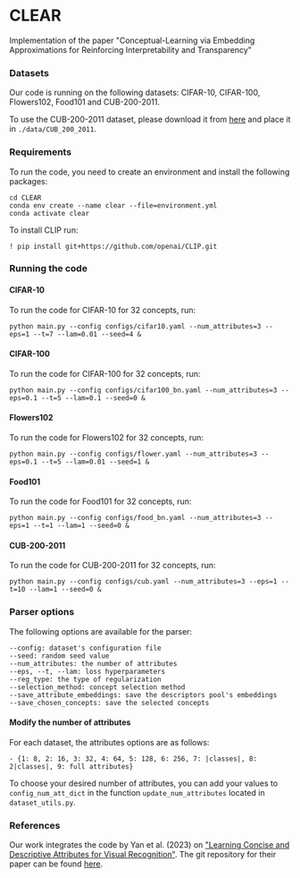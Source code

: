 # CLEAR
Implementation of the paper "Conceptual-Learning via Embedding Approximations for Reinforcing Interpretability and Transparency"

### Datasets
Our code is running on the following datasets: CIFAR-10, CIFAR-100, Flowers102, Food101 and CUB-200-2011.

To use the CUB-200-2011 dataset, please download it from [here](https://www.kaggle.com/datasets/wenewone/cub2002011) and place it in `./data/CUB_200_2011`.

### Requirements
To run the code, you need to create an environment and install the following packages:
```
cd CLEAR
conda env create --name clear --file=environment.yml
conda activate clear
```
To install CLIP run:
```
! pip install git+https://github.com/openai/CLIP.git
```

### Running the code

#### CIFAR-10
To run the code for CIFAR-10 for 32 concepts, run:
```
python main.py --config configs/cifar10.yaml --num_attributes=3 --eps=1 --t=7 --lam=0.01 --seed=4 &
```
#### CIFAR-100
To run the code for CIFAR-100 for 32 concepts, run:
```
python main.py --config configs/cifar100_bn.yaml --num_attributes=3 --eps=0.1 --t=5 --lam=0.1 --seed=0 &
```
#### Flowers102
To run the code for Flowers102 for 32 concepts, run:
```
python main.py --config configs/flower.yaml --num_attributes=3 --eps=0.1 --t=5 --lam=0.01 --seed=1 &
```
#### Food101
To run the code for Food101 for 32 concepts, run:
```
python main.py --config configs/food_bn.yaml --num_attributes=3 --eps=1 --t=1 --lam=1 --seed=0 &
```
#### CUB-200-2011
To run the code for CUB-200-2011 for 32 concepts, run:
```
python main.py --config configs/cub.yaml --num_attributes=3 --eps=1 --t=10 --lam=1 --seed=0 &
```

### Parser options
The following options are available for the parser:

```
--config: dataset's configuration file
--seed: random seed value
--num_attributes: the number of attributes
--eps, --t, --lam: loss hyperparameters
--reg_type: the type of regularization
--selection_method: concept selection method
--save_attribute_embeddings: save the descriptors pool's embeddings
--save_chosen_concepts: save the selected concepts
```

#### Modify the number of attributes

For each dataset, the attributes options are as follows:
```
- {1: 8, 2: 16, 3: 32, 4: 64, 5: 128, 6: 256, 7: |classes|, 8: 2|classes|, 9: full attributes}
```
To choose your desired number of attributes, you can add your values to `config_num_att_dict` in the function `update_num_attributes` located in `dataset_utils.py`.

### References
Our work integrates the code by Yan et al. (2023) on ["Learning Concise and Descriptive Attributes for Visual Recognition"](https://arxiv.org/pdf/2308.03685). 
The git repository for their paper can be found [here](https://github.com/wangyu-ustc/LM4CV).
